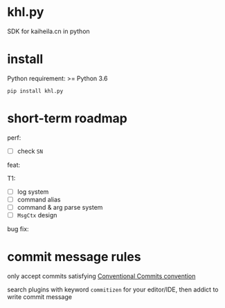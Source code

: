 # khl.py

SDK for kaiheila.cn in python

# install

Python requirement: >= Python 3.6

```shell
pip install khl.py
```

# short-term roadmap

perf:

- [ ] check `SN`

feat:

T1:

- [ ] log system
- [ ] command alias
- [ ] command & arg parse system
- [ ] `MsgCtx` design

bug fix:

# commit message rules

only accept commits satisfying [Conventional Commits convention](https://github.com/commitizen/cz-cli)

search plugins with keyword `commitizen` for your editor/IDE, then addict to write commit message